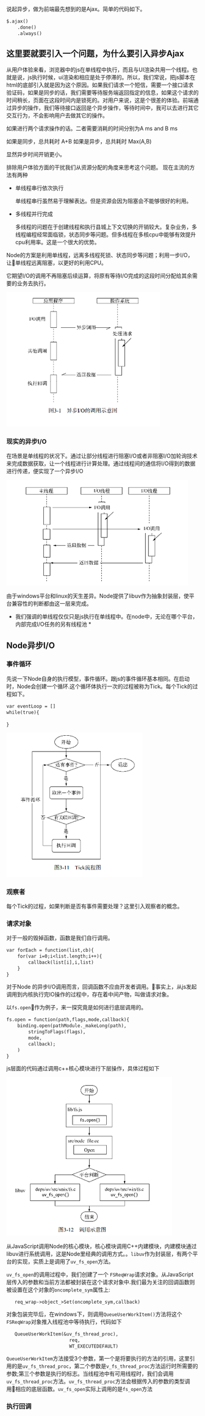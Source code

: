 说起异步，做为前端最先想到的是Ajax。简单的代码如下。

```
$.ajax()
    .done()
    .always()
```

## 这里要就要引入一个问题，为什么要引入异步Ajax ##

从用户体验来看，浏览器中的js在单线程中执行，而且与UI渲染共用一个线程。也就是说，js执行时候，ui渲染和相应是处于停滞的。所以，我们常说，把js脚本在html的底部引入就是因为这个原因。如果我们请求一个短信，需要一个接口请求验证码，如果是同步的话，我们需要等待服务端返回指定的信息，如果这个请求的时间稍长，页面在这段时间内是锁死的。对用户来说，这是个很差的体验。前端通过异步的操作，我们等待接口返回是个异步操作，等待时间中，我可以去进行其它交互行为，不会影响用户去做其它的操作。

如果进行两个请求操作的话。二者需要消耗的时间分别为A ms and B ms

如果是同步，总共耗时 A+B
如果是异步，总共耗时 Max(A,B)

显然异步时间开销更小。

排除用户体验方面的干扰我们从资源分配的角度来思考这个问题。
现在主流的方法有两种
- 单线程串行依次执行

    单线程串行虽然易于理解表达。但是资源会因为阻塞会不能够很好的利用。

- 多线程并行完成

    多线程的问题在于创建线程和执行县城上下文切换的开销较大。复杂业务，多线程编程经常面临锁，状态同步等问题。但多线程在多核cpu中能够有效提升cpu利用率。这是一个很大的优势。

Node的方案是利用单线程，远离多线程死锁、状态同步等问题；利用一步I/O，让单线程远离阻塞，以更好的利用CPU。

它期望I/O的调用不再阻塞后续运算，将原有等待I/O完成的这段时间分配给其余需要的业务去执行。

 ![demo](./img/IO.png)

 
 ### 现实的异步I/O ###

 在场景是单线程的状况下。通过让部分线程进行阻塞I/O或者非阻塞I/O加轮询技术来完成数据获取，让一个线程进行计算处理。通过线程间的通信将I/O得到的数据进行传递，便实现了一个异步I/O

 ![demo](./img/IO2.png)


 由于windows平台和linux的天生差异。Node提供了libuv作为抽象封装层，使平台兼容性的判断都由这一层来完成。

 * 我们强调的单线程仅仅只是js执行在单线程中。在node中，无论在哪个平台，内部完成I/O任务的另有线程池 *


 ## Node异步I/O ##

 ### 事件循环 ###
 
 先说一下Node自身的执行模型，事件循环。跟js的事件循环基本相同。在启动时，Node会创建一个循环.这个循环体执行一次的过程被称为Tick。每个Tick的过程如下。
 ```
 var eventLoop = []
while(true){

}
 ```
 ![demo](./img/EventLoop.png)

 ### 观察者 ###

每个Tick的过程，如果判断是否有事件需要处理？这里引入观察者的概念。

 ### 请求对象 ###

 对于一般的毁掉函数，函数是我们自行调用。
 ```
 var forEach = function(list,cb){
     for(var i=0;i<list.length;i++){
         callback(list[i],i,list)
     }
 }
 ```
对于Node 的异步I/O调用而言，回调函数不应由开发者调用。事实上，从js发起调用到内核执行完IO操作的过程中，存在着中间产物，叫做请求对象。

以`fs.open`作为例子，来一探究竟是如何进行底层调用的。
```
fs.open = function(path,flags,mode,callback){
    binding.open(pathModule._makeLong(path),
        stringToFlags(flags),
        mode,
        callback);
    )
}
```
js层面的代码通过调用c++核心模块进行下层操作，具体过程如下

![demo](./img/fsOpen.png)

从JavaScript调用Node的核心模块，核心模块调用C++内建模块，内建模块通过libuv进行系统调用，这是Node里经典的调用方式。。`libuv`作为封装层，有两个平台的实现，实质上是调用了`uv_fs_open`方法。

`uv_fs_open`的调用过程中，我们创建了一个 `FSReqWrap`请求对象。从JavaScript层传入的参数和当前方法都被封装在这个请求对象中.我们最为关注的回调函数则被设置在这个对象的`oncomplete_sym`属性上:
 ```
    req_wrap->object_>Set(oncomplete_sym,callback)
 ```
 对象包装完毕后，在windows下，则调用`QueueUserWorkItem()`方法将这个 `FSReqWrap`对象推入线程池中等待执行，代码如下
 ```
    QueueUserWorkItem(&uv_fs_thread_proc),
                        req,
                        WT_EXECUTEDEFAULT)
 ```
`QueueUserWorkItem`方法接受3个参数，第一个是将要执行的方法的引用，这里引用的是`uv_fs_thread_proc`，第二个参数是`v_fs_thread_proc`方法运行时所需要的参数;第三个参数是执行的标志。当线程池中有可用线程时，我们会调用`uv_fs_thread_proc`方法。`uv_fs_thread_proc`方法会根据传入的参数的类型调用相应的底层函数。`uv_fs_open`实际上调用的是`fs_open`方法


 ### 执行回调 ###